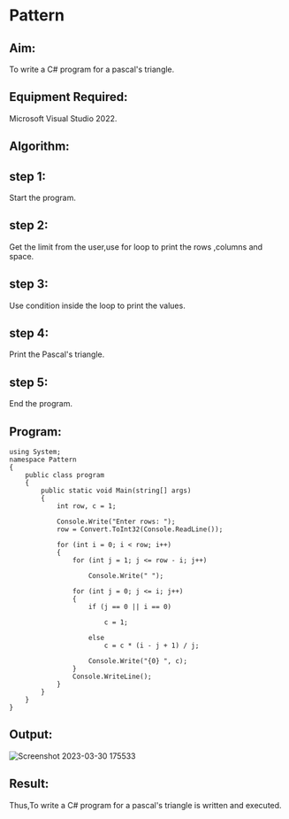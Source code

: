 # Pattern

## Aim:
To write a C# program for a pascal's triangle.

## Equipment Required:
Microsoft Visual Studio 2022.

## Algorithm:
## step 1:
Start the program.

## step 2:
Get the limit from the user,use for loop to print the rows ,columns and space.

## step 3:
Use condition inside the loop to print the values.

## step 4:
Print the Pascal's triangle.

## step 5:
End the program.

## Program:
~~~
using System;
namespace Pattern
{
    public class program
    {
        public static void Main(string[] args)
        {
            int row, c = 1;

            Console.Write("Enter rows: ");
            row = Convert.ToInt32(Console.ReadLine());

            for (int i = 0; i < row; i++)
            {
                for (int j = 1; j <= row - i; j++)

                    Console.Write(" ");

                for (int j = 0; j <= i; j++)
                {
                    if (j == 0 || i == 0)

                        c = 1;

                    else
                        c = c * (i - j + 1) / j;

                    Console.Write("{0} ", c);
                }
                Console.WriteLine();
            }
        }
    }
}
~~~

## Output:
![Screenshot 2023-03-30 175533](https://user-images.githubusercontent.com/94980741/228843495-9c6f593a-74af-431f-80a8-b82f24c6868a.png)

## Result:
Thus,To write a C# program for a pascal's triangle is written and executed.
